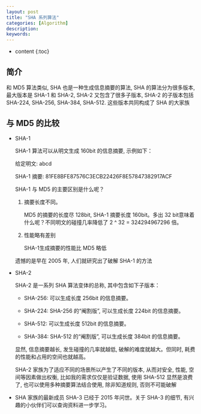 ```yaml
---
layout: post
title: "SHA 系列算法"
categories: [Algorithm]
description:
keywords:
---
```


* content
{:toc} 

## 简介

和 MD5 算法类似, SHA 也是一种生成信息摘要的算法, SHA 的算法分为很多版本, 最大版本是 SHA-1 和 SHA-2, SHA-2 又包含了很多子版本, SHA-2 的子版本包括 SHA-224, SHA-256, SHA-384, SHA-512. 这些版本共同构成了 SHA 的大家族

## 与 MD5 的比较

* SHA-1

    SHA-1 算法可以从明文生成 160bit 的信息摘要, 示例如下：

    给定明文: abcd

    SHA-1 摘要: 81FE8BFE87576C3ECB22426F8E57847382917ACF

    SHA-1 与 MD5 的主要区别是什么呢？

    1. 摘要长度不同。

        MD5 的摘要的长度尽 128bit, SHA-1 摘要长度 160bit。多出 32 bit意味着什么呢？不同明文的碰撞几率降低了 2 ^ 32 = 324294967296 倍。
        
    2. 性能略有差别
      
        SHA-1生成摘要的性能比 MD5 略低

    遗憾的是早在 2005 年, 人们就研究出了破解 SHA-1 的方法

* SHA-2

    SHA-2 是一系列 SHA 算法变体的总称, 其中包含如下子版本：

    * SHA-256: 可以生成长度 256bit 的信息摘要。
    
    * SHA-224: SHA-256 的“阉割版”, 可以生成长度 224bit 的信息摘要。
    
    * SHA-512: 可以生成长度 512bit 的信息摘要。
    
    * SHA-384: SHA-512 的“阉割版”, 可以生成长度 384bit 的信息摘要。
    
    显然, 信息摘要越长, 发生碰撞的几率就越低, 破解的难度就越大。但同时, 耗费的性能和占用的空间也就越高。

    SHA-2 家族为了适应不同的场景所以产生了不同的版本, 从而对安全, 性能, 空间等因素做出权衡, 比如我的需求仅仅是验证数据, 使用 SHA-512 显然是浪费了, 也可以使用多种摘要算法结合使用, 除非知道规则, 否则不可能破解

* SHA 家族的最新成员 SHA-3 已经于 2015 年问世。关于 SHA-3 的细节, 有兴趣的小伙伴们可以查询资料进一步学习。







